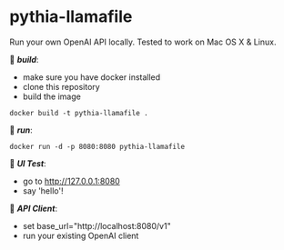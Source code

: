 # pythia-llamafile
Run your own OpenAI API locally. Tested to work on Mac OS X & Linux. 

:eyes: ***build***:
  - make sure you have docker installed
  - clone this repository
  - build the image
```
docker build -t pythia-llamafile .
```

:eyes: ***run***:
```
docker run -d -p 8080:8080 pythia-llamafile
```
:eyes: ***UI Test***:  
  - go to http://127.0.0.1:8080
  - say 'hello'! 

:eyes: ***API Client***:  
  - set base_url="http://localhost:8080/v1"
  - run your existing OpenAI client 

